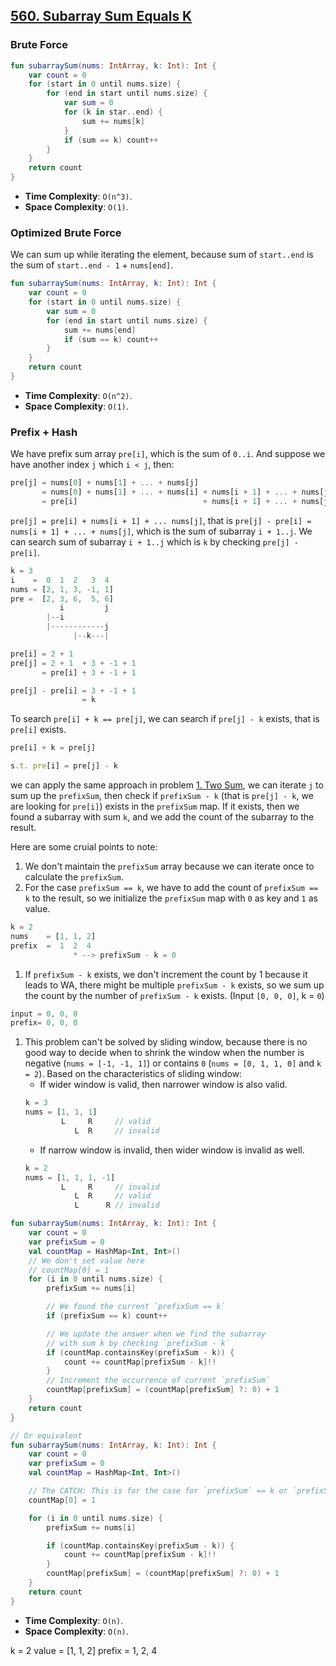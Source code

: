 ## [560. Subarray Sum Equals K](https://leetcode.com/problems/subarray-sum-equals-k/)

### Brute Force
```kotlin
fun subarraySum(nums: IntArray, k: Int): Int {
    var count = 0
    for (start in 0 until nums.size) {
        for (end in start until nums.size) {
            var sum = 0
            for (k in star..end) {
                sum += nums[k]
            }
            if (sum == k) count++
        }
    }
    return count
}
```

* **Time Complexity**: `O(n^3)`.
* **Space Complexity**: `O(1)`.

### Optimized Brute Force
We can sum up while iterating the element, because sum of `start..end` is the sum of `start..end - 1` + `nums[end]`.

```kotlin
fun subarraySum(nums: IntArray, k: Int): Int {
    var count = 0
    for (start in 0 until nums.size) {
        var sum = 0
        for (end in start until nums.size) {
            sum += nums[end]
            if (sum == k) count++
        }
    }
    return count
}
```

* **Time Complexity**: `O(n^2)`.
* **Space Complexity**: `O(1)`.

### Prefix + Hash
We have prefix sum array `pre[i]`, which is the sum of `0..i`. And suppose we have another index `j` which `i < j`, then:

```js
pre[j] = nums[0] + nums[1] + ... + nums[j]
       = nums[0] + nums[1] + ... + nums[i] + nums[i + 1] + ... + nums[j]
       = pre[i]                            + nums[i + 1] + ... + nums[j]
```

`pre[j] = pre[i] + nums[i + 1] + ... nums[j]`, that is `pre[j] - pre[i] = nums[i + 1] + ... + nums[j]`, which is the sum of subarray `i + 1..j`. We can search sum of subarray `i + 1..j` which is `k` by checking `pre[j] - pre[i]`.

```js
k = 3
i    =  0  1  2   3  4
nums = [2, 1, 3, -1, 1]
pre =  [2, 3, 6,  5, 6]
           i         j
        |--i
        |------------j
              |--k---|           

pre[i] = 2 + 1
pre[j] = 2 + 1  + 3 + -1 + 1
       = pre[i] + 3 + -1 + 1

pre[j] - pre[i] = 3 + -1 + 1
                = k
```

To search `pre[i] + k == pre[j]`, we can search if `pre[j] - k` exists, that is `pre[i]` exists.

```js
pre[i] + k = pre[j]

s.t. pre[i] = pre[j] - k
```

we can apply the same approach in problem [1. Two Sum](../leetcode/1.two-sum.md), we can iterate `j` to sum up the `prefixSum`, then check if `prefixSum - k` (that is `pre[j] - k`, we are looking for `pre[i]`) exists in the `prefixSum` map. If it exists, then we found a subarray with sum `k`, and we add the count of the subarray to the result.

Here are some cruial points to note:
1. We don't maintain the `prefixSum` array because we can iterate once to calculate the `prefixSum`.
1. For the case `prefixSum == k`, we have to add the count of `prefixSum == k` to the result, so we initialize the `prefixSum` map with `0` as key and `1` as value.

```js
k = 2
nums    = [1, 1, 2]
prefix  =  1  2  4
              * --> prefixSum - k = 0
```

1. If `prefixSum - k` exists, we don't increment the count by 1 because it leads to WA, there might be multiple `prefixSum - k` exists, so we sum up the count by the number of `prefixSum - k` exists. (Input `[0, 0, 0]`, k = `0`)

```js
input = 0, 0, 0
prefix= 0, 0, 0
```
1. This problem can't be solved by sliding window, because there is no good way to decide when to shrink the window when the number is negative (`nums = [-1, -1, 1]`) or contains `0` (`nums = [0, 1, 1, 0]` and `k = 2`). Based on the characteristics of sliding window:
    * If wider window is valid, then narrower window is also valid.
    ```js
    k = 3
    nums = [1, 1, 1]
            L     R     // valid
               L  R     // invalid
    ```
    * If narrow window is invalid, then wider window is invalid as well.
    ```js
    k = 2
    nums = [1, 1, 1, -1]
            L     R     // invalid
               L  R     // valid
               L      R // invalid
    ```

```kotlin
fun subarraySum(nums: IntArray, k: Int): Int {
    var count = 0
    var prefixSum = 0
    val countMap = HashMap<Int, Int>()
    // We don't set value here 
    // countMap[0] = 1
    for (i in 0 until nums.size) {
        prefixSum += nums[i]

        // We found the current `prefixSum == k`
        if (prefixSum == k) count++

        // We update the answer when we find the subarray 
        // with sum k by checking `prefixSum - k`
        if (countMap.containsKey(prefixSum - k)) {
            count += countMap[prefixSum - k]!!
        }
        // Increment the occurrence of current `prefixSum`
        countMap[prefixSum] = (countMap[prefixSum] ?: 0) + 1
    }
    return count
}

// Or equivalent
fun subarraySum(nums: IntArray, k: Int): Int {
    var count = 0
    var prefixSum = 0
    val countMap = HashMap<Int, Int>()

    // The CATCH: This is for the case for `prefixSum` == k or `prefixSum - k == 0`
    countMap[0] = 1

    for (i in 0 until nums.size) {
        prefixSum += nums[i]

        if (countMap.containsKey(prefixSum - k)) {
            count += countMap[prefixSum - k]!!
        }
        countMap[prefixSum] = (countMap[prefixSum] ?: 0) + 1
    }
    return count
}
```

* **Time Complexity**: `O(n)`.
* **Space Complexity**: `O(n)`.


k = 2
value = [1, 1, 2]
prefix = 1, 2, 4

